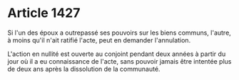 # Article 1427

Si l'un des époux a outrepassé ses pouvoirs sur les biens communs, l'autre, à moins qu'il n'ait ratifié l'acte, peut en demander l'annulation.

L'action en nullité est ouverte au conjoint pendant deux années à partir du jour où il a eu connaissance de l'acte, sans pouvoir jamais être intentée plus de deux ans après la dissolution de la communauté.
